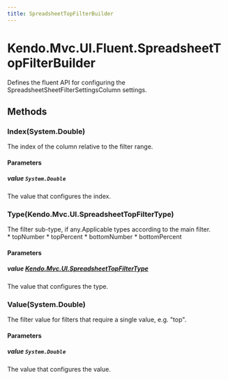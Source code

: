 ```yaml
---
title: SpreadsheetTopFilterBuilder
---
```


# Kendo.Mvc.UI.Fluent.SpreadsheetTopFilterBuilder
Defines the fluent API for configuring the SpreadsheetSheetFilterSettingsColumn settings.




## Methods


### Index(System.Double)
The index of the column relative to the filter range.


#### Parameters

##### value `System.Double`
The value that configures the index.





### Type(Kendo.Mvc.UI.SpreadsheetTopFilterType)
The filter sub-type, if any.Applicable types according to the main filter.		
                * topNumber
                * topPercent
                * bottomNumber
                * bottomPercent


#### Parameters

##### value [Kendo.Mvc.UI.SpreadsheetTopFilterType](/api/aspnet-mvc/Kendo.Mvc.UI/SpreadsheetTopFilterType)
The value that configures the type.





### Value(System.Double)
The filter value for filters that require a single value, e.g. "top".


#### Parameters

##### value `System.Double`
The value that configures the value.






